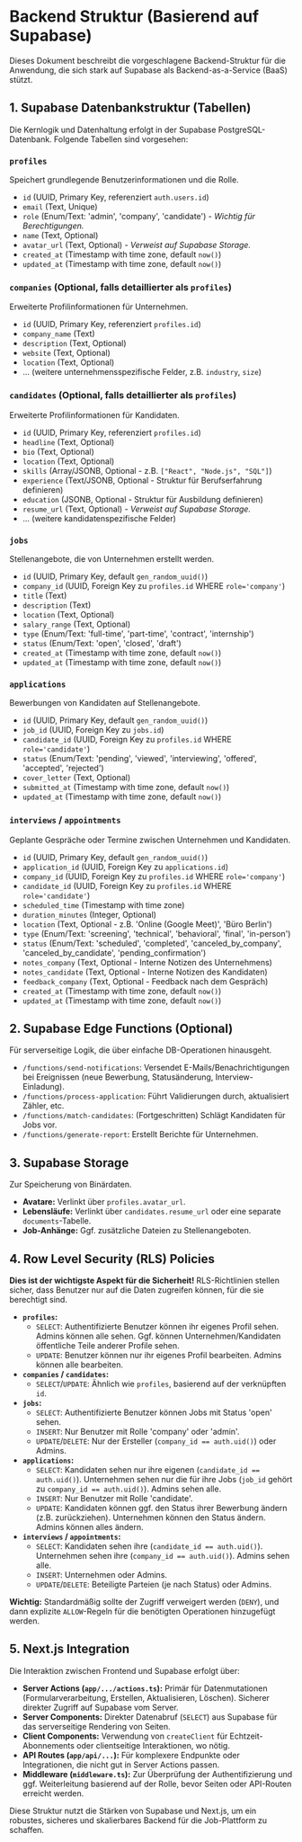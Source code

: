# Backend Struktur (Basierend auf Supabase)

Dieses Dokument beschreibt die vorgeschlagene Backend-Struktur für die Anwendung, die sich stark auf Supabase als Backend-as-a-Service (BaaS) stützt.

## 1. Supabase Datenbankstruktur (Tabellen)

Die Kernlogik und Datenhaltung erfolgt in der Supabase PostgreSQL-Datenbank. Folgende Tabellen sind vorgesehen:

### `profiles`
Speichert grundlegende Benutzerinformationen und die Rolle.

- `id` (UUID, Primary Key, referenziert `auth.users.id`)
- `email` (Text, Unique)
- `role` (Enum/Text: 'admin', 'company', 'candidate') - *Wichtig für Berechtigungen.*
- `name` (Text, Optional)
- `avatar_url` (Text, Optional) - *Verweist auf Supabase Storage.*
- `created_at` (Timestamp with time zone, default `now()`)
- `updated_at` (Timestamp with time zone, default `now()`)

### `companies` (Optional, falls detaillierter als `profiles`)
Erweiterte Profilinformationen für Unternehmen.

- `id` (UUID, Primary Key, referenziert `profiles.id`)
- `company_name` (Text)
- `description` (Text, Optional)
- `website` (Text, Optional)
- `location` (Text, Optional)
- ... (weitere unternehmensspezifische Felder, z.B. `industry`, `size`)

### `candidates` (Optional, falls detaillierter als `profiles`)
Erweiterte Profilinformationen für Kandidaten.

- `id` (UUID, Primary Key, referenziert `profiles.id`)
- `headline` (Text, Optional)
- `bio` (Text, Optional)
- `location` (Text, Optional)
- `skills` (Array/JSONB, Optional - z.B. `["React", "Node.js", "SQL"]`)
- `experience` (Text/JSONB, Optional - Struktur für Berufserfahrung definieren)
- `education` (JSONB, Optional - Struktur für Ausbildung definieren)
- `resume_url` (Text, Optional) - *Verweist auf Supabase Storage.*
- ... (weitere kandidatenspezifische Felder)

### `jobs`
Stellenangebote, die von Unternehmen erstellt werden.

- `id` (UUID, Primary Key, default `gen_random_uuid()`)
- `company_id` (UUID, Foreign Key zu `profiles.id` WHERE `role='company'`)
- `title` (Text)
- `description` (Text)
- `location` (Text, Optional)
- `salary_range` (Text, Optional)
- `type` (Enum/Text: 'full-time', 'part-time', 'contract', 'internship')
- `status` (Enum/Text: 'open', 'closed', 'draft')
- `created_at` (Timestamp with time zone, default `now()`)
- `updated_at` (Timestamp with time zone, default `now()`)

### `applications`
Bewerbungen von Kandidaten auf Stellenangebote.

- `id` (UUID, Primary Key, default `gen_random_uuid()`)
- `job_id` (UUID, Foreign Key zu `jobs.id`)
- `candidate_id` (UUID, Foreign Key zu `profiles.id` WHERE `role='candidate'`)
- `status` (Enum/Text: 'pending', 'viewed', 'interviewing', 'offered', 'accepted', 'rejected')
- `cover_letter` (Text, Optional)
- `submitted_at` (Timestamp with time zone, default `now()`)
- `updated_at` (Timestamp with time zone, default `now()`)

### `interviews` / `appointments`
Geplante Gespräche oder Termine zwischen Unternehmen und Kandidaten.

- `id` (UUID, Primary Key, default `gen_random_uuid()`)
- `application_id` (UUID, Foreign Key zu `applications.id`)
- `company_id` (UUID, Foreign Key zu `profiles.id` WHERE `role='company'`)
- `candidate_id` (UUID, Foreign Key zu `profiles.id` WHERE `role='candidate'`)
- `scheduled_time` (Timestamp with time zone)
- `duration_minutes` (Integer, Optional)
- `location` (Text, Optional - z.B. 'Online (Google Meet)', 'Büro Berlin')
- `type` (Enum/Text: 'screening', 'technical', 'behavioral', 'final', 'in-person')
- `status` (Enum/Text: 'scheduled', 'completed', 'canceled_by_company', 'canceled_by_candidate', 'pending_confirmation')
- `notes_company` (Text, Optional - Interne Notizen des Unternehmens)
- `notes_candidate` (Text, Optional - Interne Notizen des Kandidaten)
- `feedback_company` (Text, Optional - Feedback nach dem Gespräch)
- `created_at` (Timestamp with time zone, default `now()`)
- `updated_at` (Timestamp with time zone, default `now()`)

## 2. Supabase Edge Functions (Optional)

Für serverseitige Logik, die über einfache DB-Operationen hinausgeht.

- `/functions/send-notifications`: Versendet E-Mails/Benachrichtigungen bei Ereignissen (neue Bewerbung, Statusänderung, Interview-Einladung).
- `/functions/process-application`: Führt Validierungen durch, aktualisiert Zähler, etc.
- `/functions/match-candidates`: (Fortgeschritten) Schlägt Kandidaten für Jobs vor.
- `/functions/generate-report`: Erstellt Berichte für Unternehmen.

## 3. Supabase Storage

Zur Speicherung von Binärdaten.

- **Avatare:** Verlinkt über `profiles.avatar_url`.
- **Lebensläufe:** Verlinkt über `candidates.resume_url` oder eine separate `documents`-Tabelle.
- **Job-Anhänge:** Ggf. zusätzliche Dateien zu Stellenangeboten.

## 4. Row Level Security (RLS) Policies

**Dies ist der wichtigste Aspekt für die Sicherheit!** RLS-Richtlinien stellen sicher, dass Benutzer nur auf die Daten zugreifen können, für die sie berechtigt sind.

- **`profiles`:**
  - `SELECT`: Authentifizierte Benutzer können ihr eigenes Profil sehen. Admins können alle sehen. Ggf. können Unternehmen/Kandidaten öffentliche Teile anderer Profile sehen.
  - `UPDATE`: Benutzer können nur ihr eigenes Profil bearbeiten. Admins können alle bearbeiten.
- **`companies` / `candidates`:**
  - `SELECT`/`UPDATE`: Ähnlich wie `profiles`, basierend auf der verknüpften `id`.
- **`jobs`:**
  - `SELECT`: Authentifizierte Benutzer können Jobs mit Status 'open' sehen.
  - `INSERT`: Nur Benutzer mit Rolle 'company' oder 'admin'.
  - `UPDATE`/`DELETE`: Nur der Ersteller (`company_id == auth.uid()`) oder Admins.
- **`applications`:**
  - `SELECT`: Kandidaten sehen nur ihre eigenen (`candidate_id == auth.uid()`). Unternehmen sehen nur die für ihre Jobs (`job_id` gehört zu `company_id == auth.uid()`). Admins sehen alle.
  - `INSERT`: Nur Benutzer mit Rolle 'candidate'.
  - `UPDATE`: Kandidaten können ggf. den Status ihrer Bewerbung ändern (z.B. zurückziehen). Unternehmen können den Status ändern. Admins können alles ändern.
- **`interviews` / `appointments`:**
  - `SELECT`: Kandidaten sehen ihre (`candidate_id == auth.uid()`). Unternehmen sehen ihre (`company_id == auth.uid()`). Admins sehen alle.
  - `INSERT`: Unternehmen oder Admins.
  - `UPDATE`/`DELETE`: Beteiligte Parteien (je nach Status) oder Admins.

**Wichtig:** Standardmäßig sollte der Zugriff verweigert werden (`DENY`), und dann explizite `ALLOW`-Regeln für die benötigten Operationen hinzugefügt werden.

## 5. Next.js Integration

Die Interaktion zwischen Frontend und Supabase erfolgt über:

- **Server Actions (`app/.../actions.ts`):** Primär für Datenmutationen (Formularverarbeitung, Erstellen, Aktualisieren, Löschen). Sicherer direkter Zugriff auf Supabase vom Server.
- **Server Components:** Direkter Datenabruf (`SELECT`) aus Supabase für das serverseitige Rendering von Seiten.
- **Client Components:** Verwendung von `createClient` für Echtzeit-Abonnements oder clientseitige Interaktionen, wo nötig.
- **API Routes (`app/api/...`):** Für komplexere Endpunkte oder Integrationen, die nicht gut in Server Actions passen.
- **Middleware (`middleware.ts`):** Zur Überprüfung der Authentifizierung und ggf. Weiterleitung basierend auf der Rolle, bevor Seiten oder API-Routen erreicht werden.

Diese Struktur nutzt die Stärken von Supabase und Next.js, um ein robustes, sicheres und skalierbares Backend für die Job-Plattform zu schaffen.

